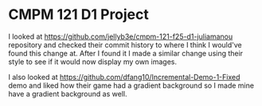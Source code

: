 # CMPM 121 D1 Project

I looked at https://github.com/jellyb3e/cmpm-121-f25-d1-juliamanou repository and checked their commit history to where I think I would've found this change at. After I found it I made a similar change using their style to see if it would now display my own images.

I also looked at https://github.com/dfang10/Incremental-Demo-1-Fixed demo and liked how their game had a gradient background so I made mine have a gradient background as well.
